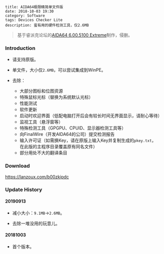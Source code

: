 ```
title: AIDA64极限精简单文件版
date: 2018-10-03 19:30
category: Software
tags: Devices Checker Lite
description: 蛮有用的硬件检测工具，仅2.6MB
```

> 基于睿派克论坛的[AIDA64 6.00.5100 Extreme](https://www.repaik.com/forum.php?mod=viewthread&tid=58794)制作，侵删。

### Introduction

* 请支持原版。

* 单文件，大小仅`2.6MB`，可以尝试集成到WinPE。

* 去除：
    * 大部分图标和位图资源
    * 特殊鼠标光标（替换为系统默认光标）
    * 性能测试
    * 软件更新
    * 启动时欢迎界面（低配电脑打开后会有较长时间无界面显示，请耐心等待）
    * 监视工具（悬浮窗等）
    * 特殊检测工具（GPGPU、CPUID、显示器检测工具等）
    * 向FinalWire（开发AIDA64的公司）提交检测报告
    * 输入许可证（如需换Key，请在原版上输入Key并复制生成的`pkey.txt`，在此版的主程序目录覆盖原有同名文件）
    * 部分用处不大的翻译条目

### Download

<https://lanzoux.com/b00zkipdc>

### Update History

#### 20190913

* 减小大小：`9.1MB`->`2.6MB`。

* 去除一堆没用的玩意儿。

#### 20181003

* 首个版本。
